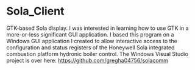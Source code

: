 # Sola_Client
GTK-based Sola display.
I was interested in learning how to use GTK in a more-or-less significant GUI application. I based this program
on a Windows GUI application I created to allow interactive access to the configuration and status registers of the
Honeywell Sola integrated combustion platform hydronic boiler control. The Windows Visual Studio project is over here:
https://github.com/gregha04756/solacomm


